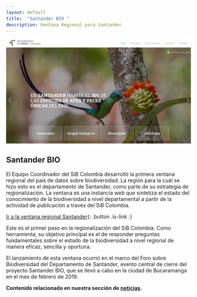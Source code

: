 ```yaml
---
layout: default
title:  "Santander BIO "
description: Ventana Regional para Santander
---
```


<img src="/comunidad/proyectos/images/home-ventana-santander2.jpg" width=770>

## Santander BIO 

El Equipo Coordinador del SiB Colombia desarrolló la primera ventana regional del país de datos sobre biodiversidad. La región para la cuál se hizo esto es el departamento de Santander, como parte de su estrategia de regionalización. La ventana es una instancia web que sintetiza el estado del conocimiento de la biodiversidad a nivel departamental a partir de la actividad de publicación a través del SiB Colombia.

[Ir a la ventana regional Santander](https://santander.biodiversidad.co/#/){: .button .is-link :}

Este es el primer paso en la regionalización del SiB Colombia. Como herramienta, su objetivo principal es el de responder preguntas fundamentales sobre el estado de la biodiversidad a nivel regional de manera eficaz, sencilla y oportuna.

El lanzamiento de esta ventana ocurrió en el marco del Foro sobre Biodiversidad del Departamento de Santander, evento central de cierre del proyecto Santander BIO, que se llevó a cabo en la ciudad de Bucaramanga en el mes de febrero de 2019.

**Contenido relacionado en nuestra sección de [noticias](https://biodiversidad.co/post/2019/taller-universidad-industrial-de-santander/).**
